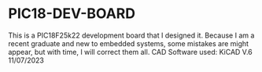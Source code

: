 # PIC18-DEV-BOARD
This is a PIC18F25k22 development board that I designed it. Because I am a recent graduate and new to embedded systems, some mistakes are might appear, but with time, I will correct them all.
CAD Software used: KiCAD V.6
11/07/2023
